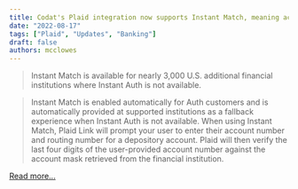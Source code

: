 ```yaml
---
title: Codat's Plaid integration now supports Instant Match, meaning access to 3,000 more U.S. institutions and a simpler auth flow for customers.
date: "2022-08-17"
tags: ["Plaid", "Updates", "Banking"]
draft: false
authors: mcclowes
---
```


> Instant Match is available for nearly 3,000 U.S. additional financial institutions where Instant Auth is not available. 

<!--truncate-->

> Instant Match is enabled automatically for Auth customers and is automatically provided at supported institutions as a fallback experience when Instant Auth is not available. When using Instant Match, Plaid Link will prompt your user to enter their account number and routing number for a depository account. Plaid will then verify the last four digits of the user-provided account number against the account mask retrieved from the financial institution.


[Read more...](https://plaid.com/docs/auth/coverage/instant/#instant-match)
